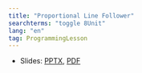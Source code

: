 ```yaml
---
title: "Proportional Line Follower"
searchterms: "toggle 8Unit"
lang: "en"
tag: ProgrammingLesson
---
```

 <ul>
 <li class="ng-binding">Slides:
 <a href="PyProgrammingLessons/ProportionalLineFollower.pptx">PPTX</a>,
 <a href="PyProgrammingLessons/ProportionalLineFollower.pdf">PDF</a>
 </li>
 </ul>

